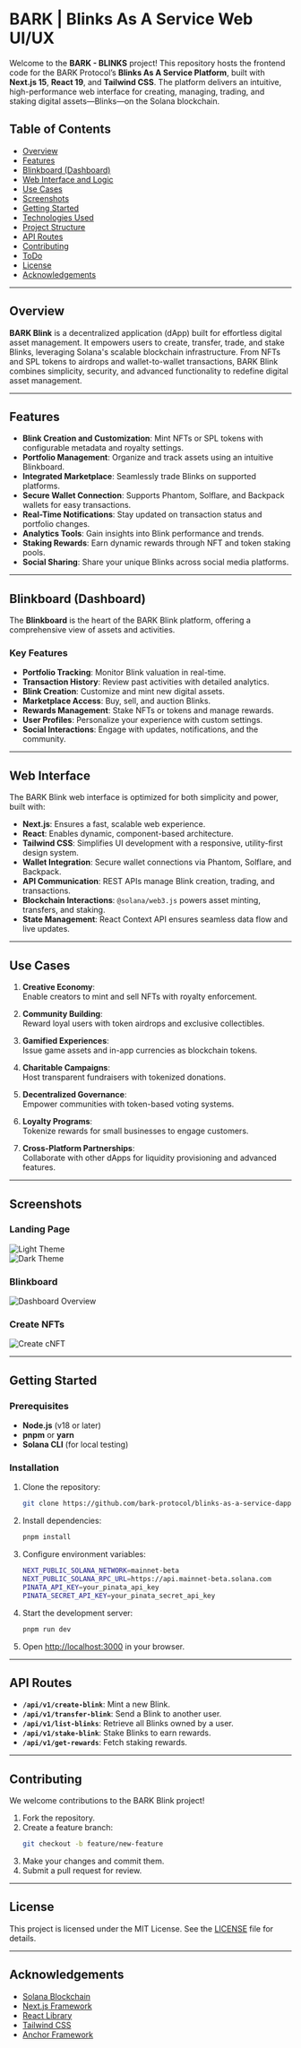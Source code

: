 # BARK | Blinks As A Service Web UI/UX  

Welcome to the **BARK - BLINKS** project! This repository hosts the frontend code for the BARK Protocol’s **Blinks As A Service Platform**, built with **Next.js 15**, **React 19**, and **Tailwind CSS**. The platform delivers an intuitive, high-performance web interface for creating, managing, trading, and staking digital assets—Blinks—on the Solana blockchain.  

## Table of Contents  

- [Overview](#overview)  
- [Features](#features)  
- [Blinkboard (Dashboard)](#blinkboard)  
- [Web Interface and Logic](#web-interface-and-logic)  
- [Use Cases](#use-cases)  
- [Screenshots](#screenshots)  
- [Getting Started](#getting-started)  
- [Technologies Used](#technologies-used)  
- [Project Structure](#project-structure)  
- [API Routes](#api-routes)  
- [Contributing](#contributing)  
- [ToDo](#todo)  
- [License](#license)  
- [Acknowledgements](#acknowledgements)  

---

## Overview  

**BARK Blink** is a decentralized application (dApp) built for effortless digital asset management. It empowers users to create, transfer, trade, and stake Blinks, leveraging Solana's scalable blockchain infrastructure. From NFTs and SPL tokens to airdrops and wallet-to-wallet transactions, BARK Blink combines simplicity, security, and advanced functionality to redefine digital asset management.  

---

## Features  

- **Blink Creation and Customization**: Mint NFTs or SPL tokens with configurable metadata and royalty settings.  
- **Portfolio Management**: Organize and track assets using an intuitive Blinkboard.  
- **Integrated Marketplace**: Seamlessly trade Blinks on supported platforms.  
- **Secure Wallet Connection**: Supports Phantom, Solflare, and Backpack wallets for easy transactions.  
- **Real-Time Notifications**: Stay updated on transaction status and portfolio changes.  
- **Analytics Tools**: Gain insights into Blink performance and trends.  
- **Staking Rewards**: Earn dynamic rewards through NFT and token staking pools.  
- **Social Sharing**: Share your unique Blinks across social media platforms.  

---

## Blinkboard (Dashboard)  

The **Blinkboard** is the heart of the BARK Blink platform, offering a comprehensive view of assets and activities.  

### Key Features  

- **Portfolio Tracking**: Monitor Blink valuation in real-time.  
- **Transaction History**: Review past activities with detailed analytics.  
- **Blink Creation**: Customize and mint new digital assets.  
- **Marketplace Access**: Buy, sell, and auction Blinks.  
- **Rewards Management**: Stake NFTs or tokens and manage rewards.  
- **User Profiles**: Personalize your experience with custom settings.  
- **Social Interactions**: Engage with updates, notifications, and the community.  

---

## Web Interface

The BARK Blink web interface is optimized for both simplicity and power, built with:  

- **Next.js**: Ensures a fast, scalable web experience.  
- **React**: Enables dynamic, component-based architecture.  
- **Tailwind CSS**: Simplifies UI development with a responsive, utility-first design system.  
- **Wallet Integration**: Secure wallet connections via Phantom, Solflare, and Backpack.  
- **API Communication**: REST APIs manage Blink creation, trading, and transactions.  
- **Blockchain Interactions**: `@solana/web3.js` powers asset minting, transfers, and staking.  
- **State Management**: React Context API ensures seamless data flow and live updates.  

---

## Use Cases  

1. **Creative Economy**:  
   Enable creators to mint and sell NFTs with royalty enforcement.  

2. **Community Building**:  
   Reward loyal users with token airdrops and exclusive collectibles.  

3. **Gamified Experiences**:  
   Issue game assets and in-app currencies as blockchain tokens.  

4. **Charitable Campaigns**:  
   Host transparent fundraisers with tokenized donations.  

5. **Decentralized Governance**:  
   Empower communities with token-based voting systems.  

6. **Loyalty Programs**:  
   Tokenize rewards for small businesses to engage customers.  

7. **Cross-Platform Partnerships**:  
   Collaborate with other dApps for liquidity provisioning and advanced features.  

---

## Screenshots  

### Landing Page  
![Light Theme](.github/assets/landing-page-light.png)  
![Dark Theme](.github/assets/landing-page-dark.png)  

### Blinkboard  
![Dashboard Overview](.github/assets/dashboard-overview.png)  

### Create NFTs  
![Create cNFT](.github/assets/nft.png)  

---

## Getting Started  

### Prerequisites  

- **Node.js** (v18 or later)  
- **pnpm** or **yarn**  
- **Solana CLI** (for local testing)  

### Installation  

1. Clone the repository:  
   ```bash
   git clone https://github.com/bark-protocol/blinks-as-a-service-dapp.git
   ```  

2. Install dependencies:  
   ```bash
   pnpm install  
   ```  

3. Configure environment variables:  
   ```bash
   NEXT_PUBLIC_SOLANA_NETWORK=mainnet-beta
   NEXT_PUBLIC_SOLANA_RPC_URL=https://api.mainnet-beta.solana.com
   PINATA_API_KEY=your_pinata_api_key
   PINATA_SECRET_API_KEY=your_pinata_secret_api_key
   ```  

4. Start the development server:  
   ```bash
   pnpm run dev  
   ```  

5. Open [http://localhost:3000](http://localhost:3000) in your browser.  

---

## API Routes  

- **`/api/v1/create-blink`**: Mint a new Blink.  
- **`/api/v1/transfer-blink`**: Send a Blink to another user.  
- **`/api/v1/list-blinks`**: Retrieve all Blinks owned by a user.  
- **`/api/v1/stake-blink`**: Stake Blinks to earn rewards.  
- **`/api/v1/get-rewards`**: Fetch staking rewards.  

---

## Contributing  

We welcome contributions to the BARK Blink project!  

1. Fork the repository.  
2. Create a feature branch:  
   ```bash
   git checkout -b feature/new-feature  
   ```  
3. Make your changes and commit them.  
4. Submit a pull request for review.  

---

## License  

This project is licensed under the MIT License. See the [LICENSE](LICENSE) file for details.  

---

## Acknowledgements  

- [Solana Blockchain](https://solana.com/)  
- [Next.js Framework](https://nextjs.org/)  
- [React Library](https://reactjs.org/)  
- [Tailwind CSS](https://tailwindcss.com/)  
- [Anchor Framework](https://www.anchor-lang.com/)  
